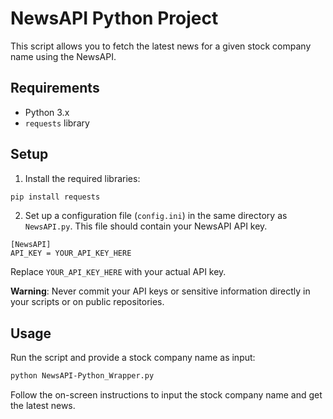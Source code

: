 
# NewsAPI Python Project

This script allows you to fetch the latest news for a given stock company name using the NewsAPI.

## Requirements

- Python 3.x
- `requests` library

## Setup

1. Install the required libraries:

```bash
pip install requests
```

2. Set up a configuration file (`config.ini`) in the same directory as `NewsAPI.py`. This file should contain your NewsAPI API key.

```
[NewsAPI]
API_KEY = YOUR_API_KEY_HERE
```

Replace `YOUR_API_KEY_HERE` with your actual API key.

**Warning**: Never commit your API keys or sensitive information directly in your scripts or on public repositories.

## Usage

Run the script and provide a stock company name as input:

```bash
python NewsAPI-Python_Wrapper.py
```

Follow the on-screen instructions to input the stock company name and get the latest news.
